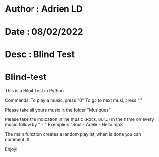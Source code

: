 #   Author  :   Adrien LD
#   Date    :   08/02/2022
#   Desc    :   Blind Test
# Blind-test
This is a Bilnd Test in Python

Commands:
To play a music, press "0"
To go to next musi, press "."

Please take all yours music in the folder "Musiques"

Please take the indication in the music (Rock, 80'...) in the name on every mucic follow by " - "
Exemple = "Soul - Adele - Hello.mp3

The main function creates a random playlist, when is done you can comment it!

Enjoy!